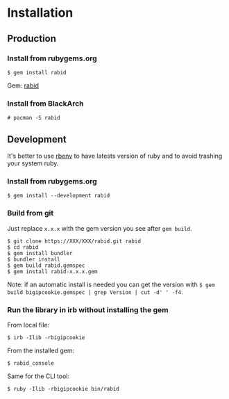 # Installation

## Production

### Install from rubygems.org

```
$ gem install rabid
```

Gem: [rabid](https://rubygems.org/gems/rabid)

### Install from BlackArch

```
# pacman -S rabid
```

## Development

It's better to use [rbenv](https://github.com/rbenv/rbenv) to have latests version of ruby and to avoid trashing your system ruby.

### Install from rubygems.org

```
$ gem install --development rabid
```

### Build from git

Just replace `x.x.x` with the gem version you see after `gem build`.

```
$ git clone https://XXX/XXX/rabid.git rabid
$ cd rabid
$ gem install bundler
$ bundler install
$ gem build rabid.gemspec
$ gem install rabid-x.x.x.gem
```

Note: if an automatic install is needed you can get the version with `$ gem build bigipcookie.gemspec | grep Version | cut -d' ' -f4`.

### Run the library in irb without installing the gem

From local file:

```
$ irb -Ilib -rbigipcookie
```

From the installed gem:

```
$ rabid_console
```

Same for the CLI tool:

```
$ ruby -Ilib -rbigipcookie bin/rabid
```
